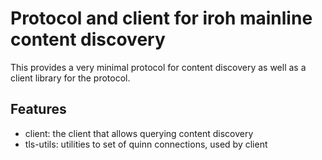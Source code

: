 # Protocol and client for iroh mainline content discovery

This provides a very minimal protocol for content discovery as well as a
client library for the protocol.

## Features

- client: the client that allows querying content discovery
- tls-utils: utilities to set of quinn connections, used by client
